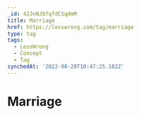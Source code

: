 ```yaml
---
_id: 42JnNJ8fqfdCSqdmM
title: Marriage
href: https://lesswrong.com/tag/marriage
type: tag
tags:
  - LessWrong
  - Concept
  - Tag
synchedAt: '2022-08-29T10:47:25.182Z'
---
```

# Marriage

